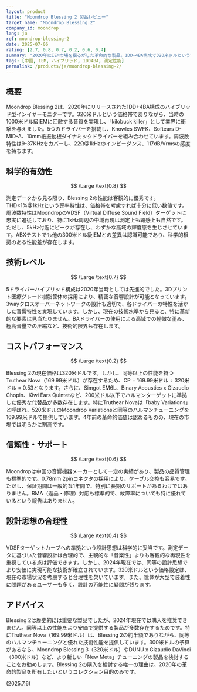 ```yaml
---
layout: product
title: "Moondrop Blessing 2 製品レビュー"
target_name: "Moondrop Blessing 2"
company_id: moondrop
lang: ja
ref: moondrop-blessing-2
date: 2025-07-06
rating: [2.7, 0.8, 0.7, 0.2, 0.6, 0.4]
summary: "2020年にIEM市場を揺るがした革命的な製品。1DD+4BA構成で320米ドルという価格ながら、当時の1000米ドル級IEMに匹敵する性能を提供し、業界の価格破壊をもたらした。測定性能は優秀で、特に中域の自然な再現性は高評価。しかし4年経過した現在、Truthear Nova（169.99米ドル）など約半額で同等以上の性能を持つ競合品が多数登場しており、コストパフォーマンスは大幅に劣化している。"
tags: [中国, IEM, ハイブリッド, 1DD4BA, 測定性能]
permalink: /products/ja/moondrop-blessing-2/
---
```


## 概要

Moondrop Blessing 2は、2020年にリリースされた1DD+4BA構成のハイブリッド型インイヤーモニターです。320米ドルという価格帯でありながら、当時の1000米ドル級IEMに匹敵する音質を実現し、「kilobuck killer」として業界に衝撃を与えました。5つのドライバーを搭載し、Knowles SWFK、Softears D-MID-A、10mm紙振動板ダイナミックドライバーを組み合わせています。周波数特性は9-37KHzをカバーし、22Ω@1kHzのインピーダンス、117dB/Vrmsの感度を持ちます。

## 科学的有効性

$$ \Large \text{0.8} $$

測定データから見る限り、Blessing 2の性能は客観的に優秀です。THD<1%@1kHzという歪率特性は、価格帯を考慮すれば十分に低い数値です。周波数特性はMoondropのVDSF（Virtual Diffuse Sound Field）ターゲットに忠実に追従しており、特に1kHz周辺の中域再現は測定上も聴感上も自然です。ただし、5kHz付近にピークが存在し、わずかな高域の輝度感を生じさせています。ABXテストでも他の300米ドル級IEMとの差異は認識可能であり、科学的根拠のある性能差が存在します。

## 技術レベル

$$ \Large \text{0.7} $$

5ドライバーハイブリッド構成は2020年当時としては先進的でした。3Dプリント医療グレード樹脂筐体の採用により、精密な音響設計が可能となっています。3wayクロスオーバーネットワークの設計も適切で、各ドライバーの特性を活かした音響特性を実現しています。しかし、現在の技術水準から見ると、特に革新的な要素は見当たりません。BAドライバーの使用による高域での軽微な歪み、極高音量での圧縮など、技術的限界も存在します。

## コストパフォーマンス

$$ \Large \text{0.2} $$

Blessing 2の現在価格は320米ドルです。しかし、同等以上の性能を持つTruthear Nova（169.99米ドル）が存在するため、CP = 169.99米ドル ÷ 320米ドル = 0.53となります。さらに、Simgot EM6L、Binary Acoustics x Gizaudio Chopin、Kiwi Ears Quintetなど、200米ドル以下でハルマンターゲットに準拠した優秀な代替品が多数存在します。特にTruthear Novaは「baby Variations」と呼ばれ、520米ドルのMoondrop Variationsと同等のハルマンチューニングを169.99米ドルで提供しています。4年前の革命的価値は認めるものの、現在の市場では明らかに割高です。

## 信頼性・サポート

$$ \Large \text{0.6} $$

Moondropは中国の音響機器メーカーとして一定の実績があり、製品の品質管理も標準的です。0.78mm 2pinコネクタの採用により、ケーブル交換も容易です。ただし、保証期間は一般的な1年間で、特別に長期のサポートがあるわけではありません。RMA（返品・修理）対応も標準的で、故障率についても特に優れているという報告はありません。

## 設計思想の合理性

$$ \Large \text{0.4} $$

VDSFターゲットカーブへの準拠という設計思想は科学的に妥当です。測定データに基づいた音響設計は合理的で、主観的な「音楽性」よりも客観的な再現性を重視している点は評価できます。しかし、2024年現在では、同等の設計思想でより安価に実現可能な技術が確立されています。320米ドルという価格設定は、現在の市場状況を考慮すると合理性を欠いています。また、筐体が大型で装着性に問題があるユーザーも多く、設計の万能性に疑問が残ります。

## アドバイス

Blessing 2は歴史的には重要な製品でしたが、2024年現在では購入を推奨できません。同等以上の性能をより安価で提供する製品が多数存在するためです。特にTruthear Nova（169.99米ドル）は、Blessing 2の約半額でありながら、同等のハルマンチューニングと優れた技術性能を提供しています。300米ドルの予算があるなら、Moondrop Blessing 3（320米ドル）やDUNU x Gizaudio DaVinci（300米ドル）など、より新しい「New Meta」チューニングの製品を検討することをお勧めします。Blessing 2の購入を検討する唯一の理由は、2020年の革命的製品を所有したいというコレクション目的のみです。

(2025.7.6)
